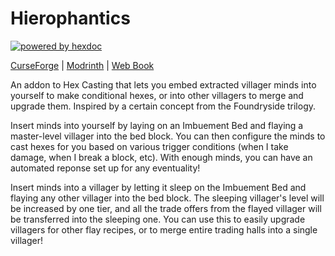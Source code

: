 # Hierophantics
[![powered by hexdoc](https://img.shields.io/endpoint?url=https://hexxy.media/api/v0/badge/hexdoc?label=1)](https://github.com/hexdoc-dev/hexdoc)

[CurseForge](https://www.curseforge.com/minecraft/mc-mods/hierophantics) | [Modrinth](https://modrinth.com/mod/hierophantics) | [Web Book](https://robotgiggle.github.io/hierophantics)

An addon to Hex Casting that lets you embed extracted villager minds into yourself to make conditional hexes, or into other villagers to merge and upgrade them. Inspired by a certain concept from the Foundryside trilogy.

Insert minds into yourself by laying on an Imbuement Bed and flaying a master-level villager into the bed block. You can then configure the minds to cast hexes for you based on various trigger conditions (when I take damage, when I break a block, etc). With enough minds, you can have an automated reponse set up for any eventuality!

Insert minds into a villager by letting it sleep on the Imbuement Bed and flaying any other villager into the bed block. The sleeping villager's level will be increased by one tier, and all the trade offers from the flayed villager will be transferred into the sleeping one. You can use this to easily upgrade villagers for other flay recipes, or to merge entire trading halls into a single villager!